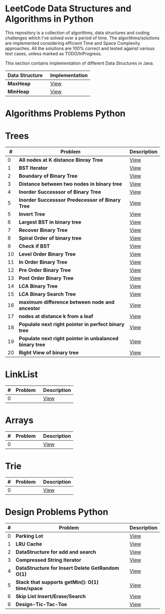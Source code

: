 # LeetCode Data Structures and Algorithms in Python

This repository is a collection of algorithms, data structures and coding challenges which I've solved over a period of time. The algorithms/solutions are implemented considering efficient Time and Space Complexity approaches. All the solutions are 100% correct and tested against various test cases, unless marked as TODO/InProgress.


This section contains implementation of different Data Structures in Java.

| Data Structure   | Implementation |
|------------------------------------------------------------|-----------------------------------------------------------------------------------------------------|
| <b>MaxHeap</b>| [View](https://github.com/Pythonyte/Data-Structure-Algorithms-Python/blob/master/ADT/MaxHeap.py)|
| <b>MinHeap</b>| [View](https://github.com/Pythonyte/Data-Structure-Algorithms-Python/blob/master/ADT/MinHeap.py)|

# Algorithms Problems Python

# Trees
| # | Problem   | Description |
|---|--------------------------------------------------------|-----------------------------------------------------------------------------------------------------|
| 0 | <b>All nodes at K distance Binray Tree</b> | [View](https://github.com/Pythonyte/lc/blob/master/all-nodes-distance-k-in-binary-tree)
| 1 | <b>BST Iterator</b> | [View](https://github.com/Pythonyte/lc/blob/master/binary-search-tree-iterator)
| 2 | <b>Boundary of Binary Tree</b> | [View](https://github.com/Pythonyte/lc/blob/master/boundary-of-binary-tree)
| 3 | <b>Distance between two nodes in binary tree</b> | [View](https://github.com/Pythonyte/lc/blob/master/find-distance-between-two-nodes-of-a-binary-tree)
| 4 | <b>Inorder Successsor of Binary Tree</b> | [View](https://github.com/Pythonyte/lc/blob/master/inorder-successor-binary-tree)
| 5 | <b>Inorder Successsor Predecessor of Binary Tree</b> | [View](https://github.com/Pythonyte/lc/blob/master/inorder-successor-predecssor-binary-tree)
| 5 | <b>Invert Tree</b> | [View](https://github.com/Pythonyte/lc/blob/master/invertTreeRecursive)
| 6 | <b>Largest BST in binary tree</b> | [View](https://github.com/Pythonyte/lc/blob/master/largestBSTSubtree)
| 7 | <b>Recover Binary Tree</b> | [View](https://github.com/Pythonyte/lc/blob/master/recoverTree)
| 8 | <b>Spiral Order of binary tree</b> | [View](https://github.com/Pythonyte/lc/blob/master/spiral_order_binary_tree)
| 9 | <b>Check if BST</b> | [View](https://github.com/Pythonyte/lc/blob/master/validate-binary-search-tree)
| 10 | <b>Level Order Binary Tree</b> | [View](https://github.com/Pythonyte/lc/blob/master/binary-tree-level-order)
| 11 | <b>In Order Binary Tree</b> | [View](https://github.com/Pythonyte/lc/blob/master/binary-tree-inorder-traversal)
| 12 | <b>Pre Order Binary Tree</b> | [View](https://github.com/Pythonyte/lc/blob/master/binary-tree-preorder-traversal)
| 13 | <b>Post Order Binary Tree</b> | [View](https://github.com/Pythonyte/lc/blob/master/binary-tree-postorder-traversal)
| 14 | <b>LCA Binary Tree</b> | [View](https://github.com/Pythonyte/lc/blob/master/lowest-common-ancestor-of-a-binary-tree)
| 15 | <b>LCA Binary Search Tree</b> | [View](https://github.com/Pythonyte/lc/blob/master/lowestCommonAncestorBST)
| 16 | <b>maximum difference between node and ancestor</b> | [View](https://github.com/Pythonyte/lc/blob/master/maxAncestorDiff)
| 17 | <b>nodes at distance k from a leaf</b> | [View](https://github.com/Pythonyte/lc/blob/master/print-nodes-distance-k-leaf-node)
| 18 | <b>Populate next right pointer in perfect binary tree</b> | [View](https://github.com/Pythonyte/lc/blob/master/populating-next-right-pointers-in-each-node)
| 19 | <b>Populate next right pointer in unbalanced binary tree</b> | [View](https://github.com/Pythonyte/lc/blob/master/populating-next-right-pointers-in-each-node-ii)
| 20 | <b>Right View of binary tree</b> | [View](https://github.com/Pythonyte/lc/blob/master/rightSideView)


# LinkList
| # | Problem   | Description |
|---|--------------------------------------------------------|-----------------------------------------------------------------------------------------------------|
| 0 | <b></b>   |  [View]()

# Arrays
| # | Problem   | Description |
|---|--------------------------------------------------------|-----------------------------------------------------------------------------------------------------|
| 0 | <b></b>   |  [View]()

# Trie
| # | Problem   | Description |
|---|--------------------------------------------------------|-----------------------------------------------------------------------------------------------------|
| 0 | <b></b>   |  [View]()

# Design Problems Python

| # | Problem   | Description |
|---|--------------------------------------------------------|-----------------------------------------------------------------------------------------------------|
| 0 | <b>Parking Lot</b>   |  [View](https://github.com/Pythonyte/lc/blob/master/Design-Parking-Lot)
| 1 | <b>LRU Cache</b>   |  [View](https://github.com/Pythonyte/lc/blob/master/LRUCache)
| 2 | <b>DataStructure for add and search</b>   |  [View](https://github.com/Pythonyte/lc/blob/master/add-and-search-word-data-structure-design)
| 3 | <b>Compressed String Iterator</b>   |  [View](https://github.com/Pythonyte/lc/blob/master/design-compressed-string-iterator)
| 4 | <b>DataStructure for Insert Delete GetRandom O(1)</b>   |  [View](https://github.com/Pythonyte/lc/blob/master/insert-delete-getrandom-o1)
| 5 | <b>Stack that supports getMin(): O(1) time/space</b>   |  [View](https://github.com/Pythonyte/lc/blob/master/min-stack)
| 6 | <b>Skip List Insert/Erase/Search </b>   |  [View](https://github.com/Pythonyte/lc/blob/master/Design-Skip-List)
| 6 | <b>Design-Tic-Tac-Toe</b>   |  [View](https://github.com/Pythonyte/lc/blob/master/Design-Tic-Tac-Toe)

